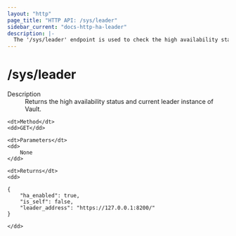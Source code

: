 ```yaml
---
layout: "http"
page_title: "HTTP API: /sys/leader"
sidebar_current: "docs-http-ha-leader"
description: |-
  The '/sys/leader' endpoint is used to check the high availability status and current leader of Vault.
---
```


# /sys/leader

<dl>
	<dt>Description</dt>
	<dd>
		Returns the high availability status and current leader instance of Vault.
	</dd>

	<dt>Method</dt>
	<dd>GET</dd>

	<dt>Parameters</dt>
	<dd>
		None
	</dd>

	<dt>Returns</dt>
	<dd>

```
{
	"ha_enabled": true,
	"is_self": false,
	"leader_address": "https://127.0.0.1:8200/"
}
```
	</dd>
</dl>
